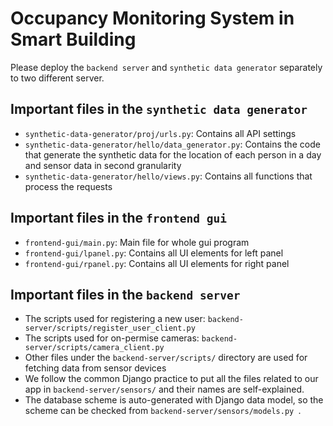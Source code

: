 # Occupancy Monitoring System in Smart Building

Please deploy the `backend server` and `synthetic data generator` separately to two different server.

## Important files in the `synthetic data generator`
+ `synthetic-data-generator/proj/urls.py`: Contains all API settings
+ `synthetic-data-generator/hello/data_generator.py`: Contains the code that generate the synthetic data for the location of each person in a day and sensor data in second granularity
+ `synthetic-data-generator/hello/views.py`: Contains all functions that process the requests

## Important files in the `frontend gui`
+ `frontend-gui/main.py`: Main file for whole gui program
+ `frontend-gui/lpanel.py`: Contains all UI elements for left panel
+ `frontend-gui/rpanel.py`: Contains all UI elements for right panel

## Important files in the `backend server`
+ The scripts used for registering a new user: `backend-server/scripts/register_user_client.py`
+ The scripts used for on-permise cameras: `backend-server/scripts/camera_client.py`
+ Other files under the `backend-server/scripts/` directory are used for fetching data from sensor devices
+ We follow the common Django practice to put all the files related to our app in `backend-server/sensors/` and their names are self-explained.
+ The database scheme is auto-generated with Django data model, so the scheme can be checked from `backend-server/sensors/models.py `.
